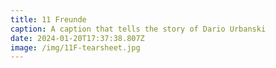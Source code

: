 ```yaml
---
title: 11 Freunde
caption: A caption that tells the story of Dario Urbanski
date: 2024-01-20T17:37:38.807Z
image: /img/11F-tearsheet.jpg
---
```

